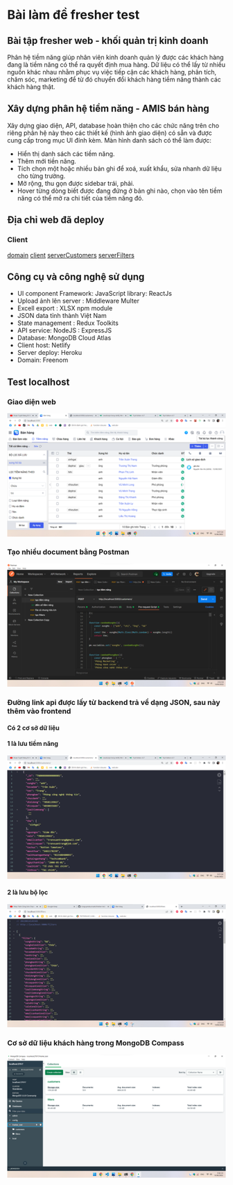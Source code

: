 # Bài làm đề fresher test
## Bài tập fresher web - khối quản trị kinh doanh

Phân hệ tiềm năng giúp nhân viên kinh doanh quản lý được các khách hàng đang là tiềm
năng có thể ra quyết định mua hàng. Dữ liệu có thể lấy từ nhiều nguồn khác nhau nhằm
phục vụ việc tiếp cận các khách hàng, phân tích, chăm sóc, marketing để từ đó chuyển đổi
khách hàng tiềm năng thành các khách hàng thật.

## Xây dựng phân hệ tiềm năng - AMIS bán hàng

Xây dựng giao diện, API, database hoàn thiện cho các chức năng trên cho riêng phân hệ
này theo các thiết kế (hình ảnh giao diện) có sẵn và được cung cấp trong mục UI đính kèm.
Màn hình danh sách có thể làm được:
- Hiển thị danh sách các tiềm năng.
- Thêm mới tiền năng.
- Tích chọn một hoặc nhiều bản ghi để xoá, xuất khẩu, sửa nhanh dữ liệu cho từng trường.
- Mở rộng, thu gọn được sidebar trái, phải.
- Hover từng dòng biết được đang đứng ở bản ghi nào, chọn vào tên tiềm năng có thể mở ra
chi tiết của tiềm năng đó.

## Địa chỉ web đã deploy

### Client 
[domain](https://ducmanh-first-app.tk/)
[client](https://ducmanh-first-app.netlify.app/)
[serverCustomers](https://ducmanh-first-app.herokuapp.com/customers)
[serverFilters](https://ducmanh-first-app.herokuapp.com/filters)


## Công cụ và công nghệ sử dụng

- UI component Framework: JavaScript library: ReactJs
- Upload ảnh lên server : Middleware Multer
- Excell export : XLSX npm module
- JSON data tỉnh thành Việt Nam
- State management : Redux Toolkits
- API service: NodeJS : ExpressJS
- Database: MongoDB Cloud Atlas
- Client host: Netlify
- Server deploy: Heroku
- Domain: Freenom


## Test localhost
### Giao diện web
![giao diện demo](./screenshots/1.png)
### Tạo nhiều document bằng Postman
![giao diện postman](./screenshots/2.png)
### Đường link api được lấy từ backend trả về dạng JSON, sau này thêm vào frontend
#### Có 2 cơ sở dữ liệu
#### 1 là lưu tiềm năng
![giao diện link backend](./screenshots/3.png)
#### 2 là lưu bộ lọc
![giao diện link backend](./screenshots/5.png)
### Cơ sở dữ liệu khách hàng trong MongoDB Compass
![cơ sở dữ liệu](./screenshots/4.png)


